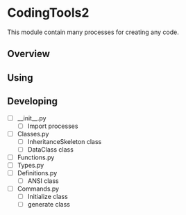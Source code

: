 # CodingTools2
This module contain many processes for creating any code.

## Overview

## Using

## Developing
- [ ] \_\_init__.py
  - [ ] Import processes
- [ ] Classes.py
  - [ ] InheritanceSkeleton class
  - [ ] DataClass class
- [ ] Functions.py
- [ ] Types.py
- [ ] Definitions.py
  - [ ] ANSI class
- [ ] Commands.py
  - [ ] Initialize class
  - [ ] generate class
